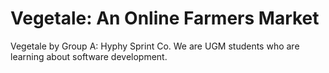 # Vegetale: An Online Farmers Market
Vegetale by Group A: Hyphy Sprint Co.
  We are UGM students who are learning about software development.
